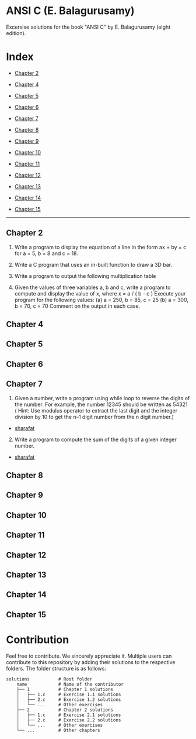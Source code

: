 # ANSI C (E. Balagurusamy)
Excersise solutions for the book "ANSI C" by E. Balagurusamy (eight edition). 

# Index
- [Chapter 2](#chapter-2) 

- [Chapter 4](#chapter-4) 

- [Chapter 5](#chapter-5) 

- [Chapter 6](#chapter-6) 

- [Chapter 7](#chapter-7) 

- [Chapter 8](#chapter-8) 

- [Chapter 9](#chapter-9) 

- [Chapter 10](#chapter-10) 

- [Chapter 11](#chapter-11) 

- [Chapter 12](#chapter-12) 

- [Chapter 13](#chapter-13) 

- [Chapter 14](#chapter-14) 

- [Chapter 15](#chapter-15) 

---
## Chapter 2 

1. Write a program to display the equation of a line in
the form
ax + by = c
for a = 5, b = 8 and c = 18.

2. Write a C program that uses an in-built function to
draw a 3D bar.

3. Write a program to output the following multiplication table

4. Given the values of three variables a, b and c, write
a program to compute and display the value of x,
where x = a / ( b - c ) 
Execute your program for the following values:
(a) a = 250, b = 85, c = 25
(b) a = 300, b = 70, c = 70
Comment on the output in each case.



## Chapter 4 



## Chapter 5 



## Chapter 6 



## Chapter 7 

1)  Given a number, write a program using while loop
to reverse the digits of the number. For example,
the number
12345
should be written as
54321
( Hint: Use modulus operator to extract the last
digit and the integer division by 10 to get the n–1
digit number from the n digit number.)
- [sharafat](solutions/sharafat/7/1.c)

2) Write a program to compute the sum of the digits of
a given integer number.
- [sharafat](solutions/sharafat/7/2.c)

## Chapter 8 



## Chapter 9 



## Chapter 10 



## Chapter 11 



## Chapter 12 



## Chapter 13 



## Chapter 14 



## Chapter 15 



# Contribution

Feel free to contribute. We sincerely appreciate it. Multiple users can contribute to this repository by adding their solutions to the respective folders. The folder structure is as follows:
```
solutions           # Root folder
    name            # Name of the contributor
    ├── 1           # Chapter 1 solutions
    │   ├── 1.c     # Exercise 1.1 solutions
    │   ├── 2.c     # Exercise 1.2 solutions
    │   └── ...     # Other exercises
    ├── 2           # Chapter 2 solutions
    │   ├── 1.c     # Exercise 2.1 solutions
    │   ├── 2.c     # Exercise 2.2 solutions
    │   └── ...     # Other exercises
    └── ...         # Other chapters
``` 
